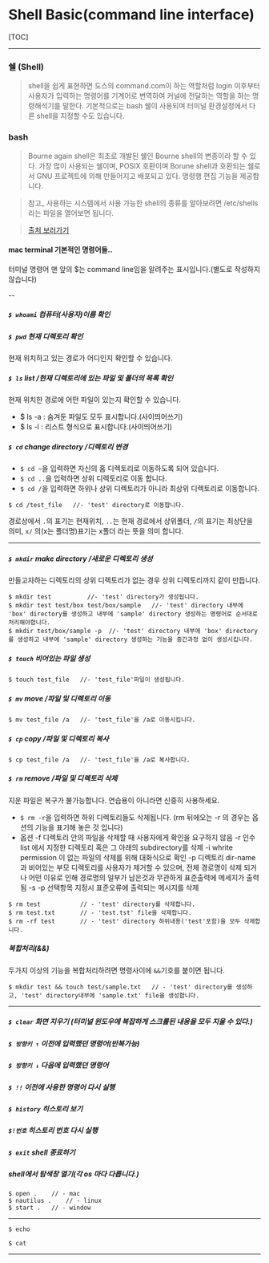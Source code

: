 # Shell Basic(command line interface)

[TOC]

---

### 쉘 (Shell)

> shell을 쉽게 표현하면 도스의 command.com이 하는 역할처럼 login 이후부터 사용자가 입력하는 명령어를 기계어로 변역하여 커널에 전달하는 역할을 하는 명령해석기를 말한다. 기본적으로는 bash 쉘이 사용되며 터미널 환경설정에서 다른 shell을 지정할 수도 있습니다.  

### bash
>   Bourne again shell은 최초로 개발된 쉘인 Bourne shell의 변종이라 할 수 있다. 가장 많이 사용되는 쉘이며, POSIX 호환이며 Borune shell과 호환되는 쉘로서 GNU 프로젝트에 의해 만들어지고 배포되고 있다. 명령행 편집 기능을 제공합니다.

> 참고_ 사용하는 시스템에서 사용 가능한 shell의 종류를 알아보려면 /etc/shells라는 파일을 열어보면 됩니다.

> [출처 보러가기](http://serapims.tistory.com/entry/OSX-%ED%84%B0%EB%AF%B8%EB%84%90-%EB%AA%85%EB%A0%B9%EC%96%B4)


#### mac terminal 기본적인 명령어들..
터미널 명령어 맨 앞의 $는 command line임을 알려주는 표시입니다.(별도로 작성하지 않습니다)

--
##### `$ whoami` 컴퓨터(사용자)이름 확인

##### `$ pwd` 현재 디렉토리 확인
현재 위치하고 있는 경로가 어디인지 확인할 수 있습니다.

##### `$ ls` list /현재 디렉토리에 있는 파일 및 폴더의 목록 확인
현재 위치한 경로에 어떤 파일이 있는지 확인할 수 있습니다.
* $ ls  -a : 숨겨둔 파일도 모두 표시합니다.(사이띄어쓰기)
* $ ls  -l : 리스트 형식으로 표시합니다.(사이띄어쓰기)

##### `$ cd` change directory /디렉토리 변경
- `$ cd ~`을 입력하면 자신의 홈 디렉토리로 이동하도록 되어 있습니다.
- `$ cd ..`을 입력하면 상위 디렉토리로 이동 합니다.
- `$ cd /`을 입력하면 하위나 상위 디렉토리가 아니라 최상위 디렉토리로 이동합니다.
```shell
$ cd /test_file   //- 'test' directory로 이동합니다.
```
경로상에서 `.`의 표기는 현재위치, `..`는 현재 경로에서 상위폴더, `/`의 표기는 최상단을 의미, `x/` 의(x는 폴더명)표기는  x폴더 라는 뜻을 의미 합니다.

---

##### `$ mkdir` make directory /새로운 디렉토리 생성

 만들고자하는 디렉토리의 상위 디렉토리가 없는 경우 상위 디렉토리까지 같이 만듭니다. 

```shell
$ mkdir test		  //- 'test' directory가 생성됩니다.
$ mkdir test test/box test/box/sample	//- 'test' directory 내부에 'box' directory를 생성하고 내부에 'sample' directory 생성하는 명령어로 순서대로 처리해야합니다.
$ mkdir test/box/sample -p	//- 'test' directory 내부에 'box' directory를 생성하고 내부에 'sample' directory 생성하는 기능을 중간과정 없이 생성시킵니다.
```
##### `$ touch` 비어있는 파일 생성
```shell
$ touch test_file 	//- 'test_file'파일이 생성됩니다.
```
##### `$ mv` move /파일 및 디렉토리 이동

```shell
$ mv test_file /a	//- 'test_file'을 /a로 이동시킵니다.
```
##### `$ cp` copy /파일 및 디렉토리 복사
```shell
$ cp test_file /a	//-	'test_file'을 /a로 복사합니다.
```
##### `$ rm` remove /파일 및 디렉토리 삭제
지운 파일은 복구가 불가능합니다. 연습용이 아니라면 신중히 사용하세요.

- `$ rm -r`을 입력하면 하위 디렉토리들도 삭제됩니다. (rm  뒤에오는 -r 의 경우는 옵션의 기능을 표기해 놓은 것 입니다)
- 옵션 
  -f 디렉토리 안의 파일을 삭제할 때 사용자에게 확인을 요구하지 않음 
  -r 인수 list 에서 지정한 디렉토리 혹은 그 아래의 subdirectory를 삭제 
  -i whrite permission 이 없는 파일의 삭제를 위해 대화식으로 확인 
  -p 디렉토리 dir-name과 비어있는 부모 디렉토리를 사용자가 제거할 수 있으며, 전체 경로명이 삭제 되거나 어떤 이유로 인해 경로명의 일부가 남은것과 무관하게 표준출력에 메세지가 출력됨 
  -s -p 선택항목 지정시 표준오류에 출력되는 메시지를 삭제 

```shell
$ rm test			// - 'test' directory를 삭제합니다.
$ rm test.txt		// - 'test.tst' file을 삭제합니다.
$ rm -rf test		// - 'test' directory 하위내용('test'포함)을 모두 삭제합니다.
```
##### 복합처리(&&)

두가지 이상의 기능을 복합처리하려면 명령사이에 `&&`기호를 붙이면 됩니다.

```shell
$ mkdir test && touch test/sample.txt	// - 'test' directory를 생성하고, 'test' directory내부에 'sample.txt' file을 생성합니다.
```



---



##### `$ clear` 화면 지우기 (터미널 윈도우에 복잡하게 스크롤된 내용을 모두 지울 수 있다.)
##### `$ 방향키 ↑` 이전에 입력했던 명령어(반복가능)

##### `$ 방향키 ↓` 다음에 입력했던 명령어

##### `$ !!` 이전에 사용한 명령어 다시 실행

##### `$ history` 히스토리 보기

##### `$!번호` 히스토리 번호 다시 실행

##### `$ exit` shell 종료하기

##### shell에서 탐색창 열기(각 os 마다 다릅니다.)

```shell
$ open .	// - mac
$ nautilus . 	// - linux
$ start . 	// - window
```

---

`$ echo`

`$ cat`



---


